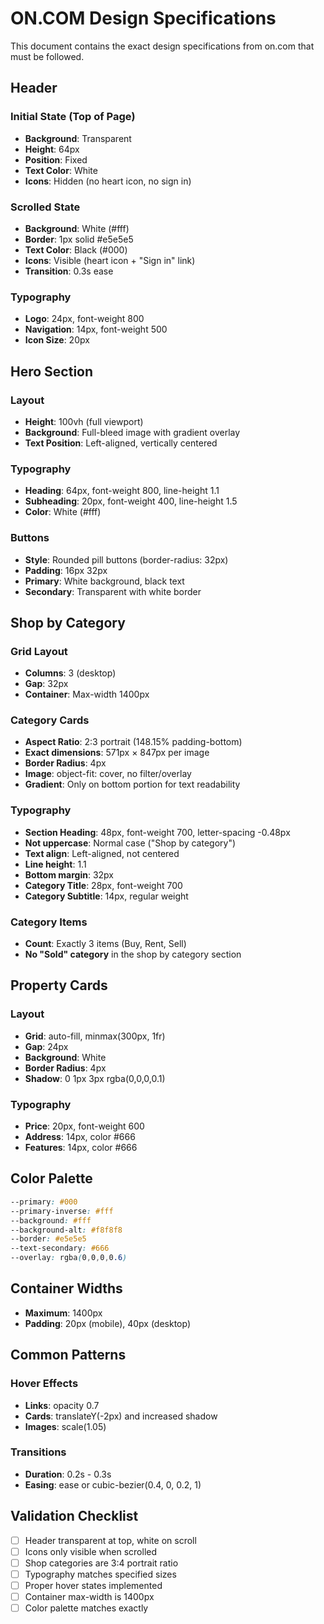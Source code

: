 # ON.COM Design Specifications

This document contains the exact design specifications from on.com that must be followed.

## Header

### Initial State (Top of Page)
- **Background**: Transparent
- **Height**: 64px
- **Position**: Fixed
- **Text Color**: White
- **Icons**: Hidden (no heart icon, no sign in)

### Scrolled State
- **Background**: White (#fff)
- **Border**: 1px solid #e5e5e5
- **Text Color**: Black (#000)
- **Icons**: Visible (heart icon + "Sign in" link)
- **Transition**: 0.3s ease

### Typography
- **Logo**: 24px, font-weight 800
- **Navigation**: 14px, font-weight 500
- **Icon Size**: 20px

## Hero Section

### Layout
- **Height**: 100vh (full viewport)
- **Background**: Full-bleed image with gradient overlay
- **Text Position**: Left-aligned, vertically centered

### Typography
- **Heading**: 64px, font-weight 800, line-height 1.1
- **Subheading**: 20px, font-weight 400, line-height 1.5
- **Color**: White (#fff)

### Buttons
- **Style**: Rounded pill buttons (border-radius: 32px)
- **Padding**: 16px 32px
- **Primary**: White background, black text
- **Secondary**: Transparent with white border

## Shop by Category

### Grid Layout
- **Columns**: 3 (desktop)
- **Gap**: 32px
- **Container**: Max-width 1400px

### Category Cards
- **Aspect Ratio**: 2:3 portrait (148.15% padding-bottom)
- **Exact dimensions**: 571px × 847px per image
- **Border Radius**: 4px
- **Image**: object-fit: cover, no filter/overlay
- **Gradient**: Only on bottom portion for text readability

### Typography
- **Section Heading**: 48px, font-weight 700, letter-spacing -0.48px
- **Not uppercase**: Normal case ("Shop by category")
- **Text align**: Left-aligned, not centered
- **Line height**: 1.1
- **Bottom margin**: 32px
- **Category Title**: 28px, font-weight 700
- **Category Subtitle**: 14px, regular weight

### Category Items
- **Count**: Exactly 3 items (Buy, Rent, Sell)
- **No "Sold" category** in the shop by category section

## Property Cards

### Layout
- **Grid**: auto-fill, minmax(300px, 1fr)
- **Gap**: 24px
- **Background**: White
- **Border Radius**: 4px
- **Shadow**: 0 1px 3px rgba(0,0,0,0.1)

### Typography
- **Price**: 20px, font-weight 600
- **Address**: 14px, color #666
- **Features**: 14px, color #666

## Color Palette

```css
--primary: #000
--primary-inverse: #fff
--background: #fff
--background-alt: #f8f8f8
--border: #e5e5e5
--text-secondary: #666
--overlay: rgba(0,0,0,0.6)
```

## Container Widths
- **Maximum**: 1400px
- **Padding**: 20px (mobile), 40px (desktop)

## Common Patterns

### Hover Effects
- **Links**: opacity 0.7
- **Cards**: translateY(-2px) and increased shadow
- **Images**: scale(1.05)

### Transitions
- **Duration**: 0.2s - 0.3s
- **Easing**: ease or cubic-bezier(0.4, 0, 0.2, 1)

## Validation Checklist

- [ ] Header transparent at top, white on scroll
- [ ] Icons only visible when scrolled
- [ ] Shop categories are 3:4 portrait ratio
- [ ] Typography matches specified sizes
- [ ] Proper hover states implemented
- [ ] Container max-width is 1400px
- [ ] Color palette matches exactly